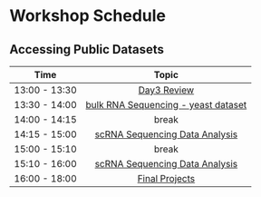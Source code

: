 # Workshop Schedule

## Accessing Public Datasets

| Time            |   Topic  |
|:------------------------:|:----------:|
| 13:00 - 13:30 | [Day3 Review](lessons/01_DGE_review.md)
| 13:30 - 14:00 | [bulk RNA Sequencing - yeast dataset](lessons/02_normalization.md) |
| 14:00 - 14:15 | break |
| 14:15 - 15:00 | [scRNA Sequencing Data Analysis](lessons/03_scRNAseq.md) |
| 15:00 - 15:10 | break |
| 15:10 - 16:00 | [scRNA Sequencing Data Analysis](lessons/03_scRNAseq.md) |
| 16:00 - 18:00 | [Final Projects](04_final_projects.md) |
